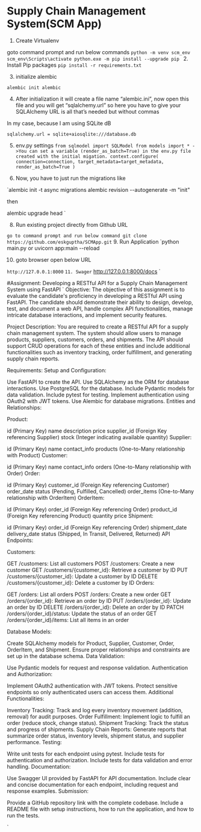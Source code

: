 # Supply Chain Management System(SCM App)

1. Create Virtualenv

goto command prompt and run below commands
`python -m venv scm_env
scm_env\Scripts\activate
python.exe -m pip install --upgrade pip
`
2. Install Pip packages
`
pip install -r requirements.txt
`

3. initialize alembic 

`alembic init alembic
`

4. After initialization it will create a file name “alembic.ini”, now open this file and you will get “sqlalchemy.url” so here you have to give your SQLAlchemy URL is all that’s needed but without commas

In my case, because I am using SQLite dB

`sqlalchemy.url = sqlite+aiosqlite:///database.db`

5. env.py settings 
`from sqlmodel import SQLModel
from models import *
->You can set a variable (render_as_batch=True) in the env.py file created with the initial migation.
context.configure(
    connection=connection,
    target_metadata=target_metadata,
    render_as_batch=True
)`


6. Now, you have to just run the migrations like

`alembic init -t async migrations 
alembic revision --autogenerate -m "init"

then

alembic upgrade head
`

8. Run existing project directly from Github URL

`
go to command prompt and run below command
git clone https://github.com/eskguptha/SCMApp.git
`
9. Run Application
`python main.py
or 
uvicorn app:main --reload

10. goto browser open below URL

`http://127.0.0.1:8000`
`
11. Swager
`
http://127.0.0.1:8000/docs
`


#Assignment: Developing a RESTful API for a Supply Chain Management System using FastAPI
`
Objective:
The objective of this assignment is to evaluate the candidate's proficiency in developing a RESTful API using FastAPI. The candidate should demonstrate their ability to design, develop, test, and document a web API, handle complex API functionalities, manage intricate database interactions, and implement security features.
 
Project Description:
You are required to create a RESTful API for a supply chain management system. The system should allow users to manage products, suppliers, customers, orders, and shipments. The API should support CRUD operations for each of these entities and include additional functionalities such as inventory tracking, order fulfillment, and generating supply chain reports.
 
Requirements:
Setup and Configuration:
 
Use FastAPI to create the API.
Use SQLAlchemy as the ORM for database interactions.
Use PostgreSQL for the database.
Include Pydantic models for data validation.
Include pytest for testing.
Implement authentication using OAuth2 with JWT tokens.
Use Alembic for database migrations.
Entities and Relationships:
 
Product:
 
id (Primary Key)
name
description
price
supplier_id (Foreign Key referencing Supplier)
stock (Integer indicating available quantity)
Supplier:
 
id (Primary Key)
name
contact_info
products (One-to-Many relationship with Product)
Customer:
 
id (Primary Key)
name
contact_info
orders (One-to-Many relationship with Order)
Order:
 
id (Primary Key)
customer_id (Foreign Key referencing Customer)
order_date
status (Pending, Fulfilled, Cancelled)
order_items (One-to-Many relationship with OrderItem)
OrderItem:
 
id (Primary Key)
order_id (Foreign Key referencing Order)
product_id (Foreign Key referencing Product)
quantity
price
Shipment:
 
id (Primary Key)
order_id (Foreign Key referencing Order)
shipment_date
delivery_date
status (Shipped, In Transit, Delivered, Returned)
API Endpoints:
 
 
Customers:
 
GET /customers: List all customers
POST /customers: Create a new customer
GET /customers/{customer_id}: Retrieve a customer by ID
PUT /customers/{customer_id}: Update a customer by ID
DELETE /customers/{customer_id}: Delete a customer by ID
Orders:
 
GET /orders: List all orders
POST /orders: Create a new order
GET /orders/{order_id}: Retrieve an order by ID
PUT /orders/{order_id}: Update an order by ID
DELETE /orders/{order_id}: Delete an order by ID
PATCH /orders/{order_id}/status: Update the status of an order
GET /orders/{order_id}/items: List all items in an order
 
Database Models:
 
Create SQLAlchemy models for Product, Supplier, Customer, Order, OrderItem, and Shipment.
Ensure proper relationships and constraints are set up in the database schema.
Data Validation:
 
Use Pydantic models for request and response validation.
Authentication and Authorization:
 
Implement OAuth2 authentication with JWT tokens.
Protect sensitive endpoints so only authenticated users can access them.
Additional Functionalities:
 
Inventory Tracking: Track and log every inventory movement (addition, removal) for audit purposes.
Order Fulfillment: Implement logic to fulfill an order (reduce stock, change status).
Shipment Tracking: Track the status and progress of shipments.
Supply Chain Reports: Generate reports that summarize order status, inventory levels, shipment status, and supplier performance.
Testing:
 
Write unit tests for each endpoint using pytest.
Include tests for authentication and authorization.
Include tests for data validation and error handling.
Documentation:
 
Use Swagger UI provided by FastAPI for API documentation.
Include clear and concise documentation for each endpoint, including request and response examples.
Submission:
 
Provide a GitHub repository link with the complete codebase.
Include a README file with setup instructions, how to run the application, and how to run the tests.

`
